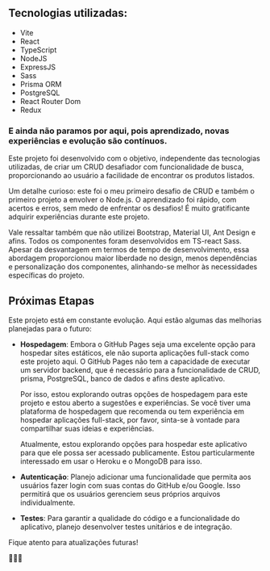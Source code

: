 <div>
<h2>
Tecnologias utilizadas:
</h2>

<ul>
<li>
Vite
</li>
<li>
React
</li>
<li>
TypeScript
</li>
<li>
NodeJS
</li>
<li>
ExpressJS
</li>
<li>
Sass
</li>
<li>
Prisma ORM
</li>
<li>
PostgreSQL
</li>
<li>
React Router Dom
</li>
<li>
Redux
</li>
</ul>

### E ainda não paramos por aqui, pois aprendizado, novas experiências e evolução são contínuos.

<p>
Este projeto foi desenvolvido com o objetivo, independente das tecnologias utilizadas, de criar um CRUD desafiador com funcionalidade de busca, proporcionando ao usuário a facilidade de encontrar os produtos listados.

Um detalhe curioso: este foi o meu primeiro desafio de CRUD e também o primeiro projeto a envolver o Node.js. O aprendizado foi rápido, com acertos e erros, sem medo de enfrentar os desafios! É muito gratificante adquirir experiências durante este projeto.

Vale ressaltar também que não utilizei Bootstrap, Material UI, Ant Design e afins. Todos os componentes foram desenvolvidos em TS-react Sass. Apesar da desvantagem em termos de tempo de desenvolvimento, essa abordagem proporcionou maior liberdade no design, menos dependências e personalização dos componentes, alinhando-se melhor às necessidades específicas do projeto.

## Próximas Etapas

Este projeto está em constante evolução. Aqui estão algumas das melhorias planejadas para o futuro:

- **Hospedagem**: Embora o GitHub Pages seja uma excelente opção para hospedar sites estáticos, ele não suporta aplicações full-stack como este projeto aqui. O GitHub Pages não tem a capacidade de executar um servidor backend, que é necessário para a funcionalidade de CRUD, prisma, PostgreSQL, banco de dados e afins deste aplicativo.

  Por isso, estou explorando outras opções de hospedagem para este projeto e estou aberto a sugestões e experiências. Se você tiver uma plataforma de hospedagem que recomenda ou tem experiência em hospedar aplicações full-stack, por favor, sinta-se à vontade para compartilhar suas ideias e experiências.

  Atualmente, estou explorando opções para hospedar este aplicativo para que ele possa ser acessado publicamente. Estou particularmente interessado em usar o Heroku e o MongoDB para isso.

- **Autenticação**: Planejo adicionar uma funcionalidade que permita aos usuários fazer login com suas contas do GitHub e/ou Google. Isso permitirá que os usuários gerenciem seus próprios arquivos individualmente.

- **Testes**: Para garantir a qualidade do código e a funcionalidade do aplicativo, planejo desenvolver testes unitários e de integração.

Fique atento para atualizações futuras!

🚀🚀🚀

</p>

</div>
